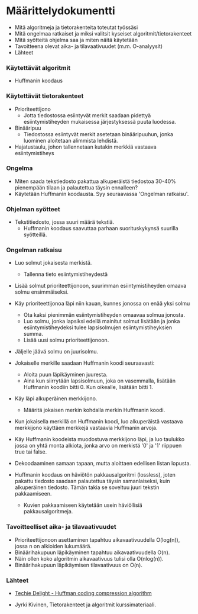 # Määrittelydokumentti

* Mitä algoritmeja ja tietorakenteita toteutat työssäsi
* Mitä ongelmaa ratkaiset ja miksi valitsit kyseiset algoritmit/tietorakenteet
* Mitä syötteitä ohjelma saa ja miten näitä käytetään
* Tavoitteena olevat aika- ja tilavaativuudet (m.m. O-analyysit)
* Lähteet


### Käytettävät algoritmit

* Huffmanin koodaus


### Käytettävät tietorakenteet

* Prioriteettijono
  * Jotta tiedostossa esiintyvät merkit saadaan pidettyä esiintymistiheyden mukaisessa järjestyksessä puuta luodessa.
* Binääripuu
  * Tiedostossa esiintyvät merkit asetetaan binääripuuhun, jonka luominen aloitetaan alimmista lehdistä.
* Hajatustaulu, johon tallennetaan kutakin merkkiä vastaava esiintymistiheys

### Ongelma

* Miten saada tekstiedosto pakattua alkuperäistä tiedostoa 30-40% pienempään tilaan ja palautettua täysin ennalleen?
* Käytetään Huffmanin koodausta. Syy seuraavassa 'Ongelman ratkaisu'.

### Ohjelman syötteet

* Tekstitiedosto, jossa suuri määrä tekstiä.
  * Huffmanin koodaus saavuttaa parhaan suorituskykynsä suurilla syötteillä.

### Ongelman ratkaisu

* Luo solmut jokaisesta merkistä.
  * Tallenna tieto esiintymistiheydestä
* Lisää solmut prioriteettijonoon, suurimman esiintymistiheyden omaava solmu ensimmäiseksi.
* Käy prioriteettijonoa läpi niin kauan, kunnes jonossa on enää yksi solmu
  * Ota kaksi pienimmän esiintymistiheyden omaavaa solmua jonosta.
  * Luo solmu, jonka lapsiksi edellä mainitut solmut lisätään ja jonka esiintymistiheydeksi tulee lapsisolmujen esiintymistiheyksien summa.
  * Lisää uusi solmu prioriteettijonoon.
* Jäljelle jäävä solmu on juurisolmu.

* Jokaiselle merkille saadaan Huffmanin koodi seuraavasti:
  * Aloita puun läpikäyminen juuresta.
  * Aina kun siirrytään lapsisolmuun, joka on vasemmalla, lisätään Huffmanin koodiin bitti 0. Kun oikealle, lisätään bitti 1.
  
* Käy läpi alkuperäinen merkkijono.
  * Määritä jokaisen merkin kohdalla merkin Huffmanin koodi.

* Kun jokaisella merkillä on Huffmanin koodi, luo alkuperäistä vastaava merkkijono käyttäen merkkejä vastaavia Huffmanin arvoja.
* Käy Huffmanin koodeista muodostuva merkkijono läpi, ja luo taulukko jossa on yhtä monta alkiota, jonka arvo on merkistä '0' ja '1' riippuen true tai false.

* Dekoodaaminen samaan tapaan, mutta aloittaen edellisen listan lopusta.

* Huffmanin koodaus on häviötön pakkausalgoritmi (lossless), joten pakattu tiedosto saadaan palautettua täysin samanlaiseksi, kuin alkuperäinen tiedosto. Tämän takia se soveltuu juuri tekstin pakkaamiseen. 
  * Kuvien pakkaamiseen käytetään usein häviöllisiä pakkausalgoritmeja.

### Tavoitteelliset aika- ja tilavaativuudet

* Prioriteettijonoon asettaminen tapahtuu aikavaativuudella O(log(n)), jossa n on alkioiden lukumäärä.
* Binäärihakupuun läpikäyminen tapahtuu aikavaativuudella O(n).
* Näin ollen koko algoritmin aikavaativuus tulisi olla O(nlog(n)).
* Binäärihakupuun läpikäymisen tilavaativuus on O(n).

### Lähteet

* [Techie Delight - Huffman coding compression algorithm](https://www.techiedelight.com/huffman-coding/)

* Jyrki Kivinen, Tietorakenteet ja algoritmit kurssimateriaali.
